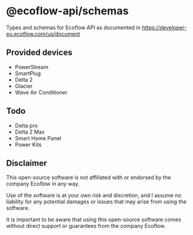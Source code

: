 # @ecoflow-api/schemas

Types and schemas for Ecoflow API as documented in https://developer-eu.ecoflow.com/us/document

## Provided devices

- PowerStream
- SmartPlug
- Delta 2
- Glacier
- Wave Air Conditioner

## Todo

- Delta pro
- Delta 2 Max
- Smart Home Panel
- Power Kits

## Disclaimer

This open-source software is not affiliated with or endorsed by the company Ecoflow in any way.

Use of the software is at your own risk and discretion,
and I assume no liability for any potential damages or issues that may arise from using the software.

It is important to be aware that using this open-source software comes
without direct support or guarantees from the company Ecoflow.